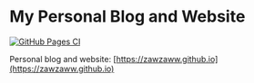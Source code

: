 # My Personal Blog and Website

[![GitHub Pages CI](https://github.com/zawzaww/zawzaww.github.io/actions/workflows/gh-pages-ci.yml/badge.svg)](https://github.com/zawzaww/zawzaww.github.io/actions/workflows/gh-pages-ci.yml)

Personal blog and website: [https://zawzaww.github.io](https://zawzaww.github.io)

